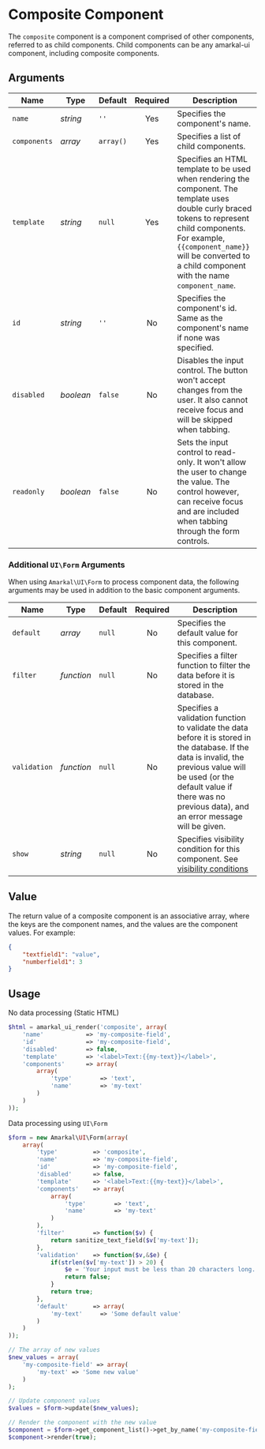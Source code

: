 # Composite Component

The `composite` component is a component comprised of other components, referred to as child components. Child components can be any amarkal-ui component, including composite components.

## Arguments

Name | Type | Default | Required | Description
---|---|---|:---:|---
`name`|*string*|`''`|Yes|Specifies the component's name.
`components`|*array*|`array()`|Yes|Specifies a list of child components.
`template`|*string*|`null`|Yes|Specifies an HTML template to be used when rendering the component. The template uses double curly braced tokens to represent child components. For example, `{{component_name}}` will be converted to a child component with the name `component_name`.
`id`|*string*|`''`|No|Specifies the component's id. Same as the component's name if none was specified.
`disabled`|*boolean*|`false`|No|Disables the input control. The button won't accept changes from the user. It also cannot receive focus and will be skipped when tabbing.
`readonly`|*boolean*|`false`|No|Sets the input control to read-only. It won't allow the user to change the value. The control however, can receive focus and are included when tabbing through the form controls.

### Additional `UI\Form` Arguments

When using `Amarkal\UI\Form` to process component data, the following arguments may be used in addition to the basic component arguments.

Name | Type | Default | Required | Description
---|---|---|:---:|---
`default`|*array*|`null`|No|Specifies the default value for this component.
`filter`|*function*|`null`|No|Specifies a filter function to filter the data before it is stored in the database.
`validation`|*function*|`null`|No|Specifies a validation function to validate the data before it is stored in the database. If the data is invalid, the previous value will be used (or the default value if there was no previous data), and an error message will be given.
`show`|*string*|`null`|No|Specifies visibility condition for this component. See [visibility conditions](../../../../#visibility-conditions)

## Value

The return value of a composite component is an associative array, where the keys are the component names, and the values are the component values. For example:

```json
{
    "textfield1": "value",
    "numberfield1": 3
}
```

## Usage

No data processing (Static HTML)

```php
$html = amarkal_ui_render('composite', array(
    'name'            => 'my-composite-field',
    'id'              => 'my-composite-field',
    'disabled'        => false,
    'template'        => '<label>Text:{{my-text}}</label>',
    'components'      => array(
        array(
            'type'        => 'text',
            'name'        => 'my-text'
        )
    )
));
```

Data processing using `UI\Form`

```php
$form = new Amarkal\UI\Form(array(
    array(
        'type'          => 'composite',
        'name'          => 'my-composite-field',
        'id'            => 'my-composite-field',
        'disabled'      => false,
        'template'      => '<label>Text:{{my-text}}</label>',
        'components'    => array(
            array(
                'type'        => 'text',
                'name'        => 'my-text'
            )
        ),
        'filter'        => function($v) {
            return sanitize_text_field($v['my-text']);
        },
        'validation'    => function($v,&$e) {
            if(strlen($v['my-text']) > 20) {
                $e = 'Your input must be less than 20 characters long.';
                return false;
            }
            return true;
        },
        'default'       => array(
            'my-text'     => 'Some default value'
        )
    )
));

// The array of new values
$new_values = array(
    'my-composite-field' => array(
    	'my-text' => 'Some new value'
    ) 
);

// Update component values
$values = $form->update($new_values);

// Render the component with the new value
$component = $form->get_component_list()->get_by_name('my-composite-field');
$component->render(true);
```